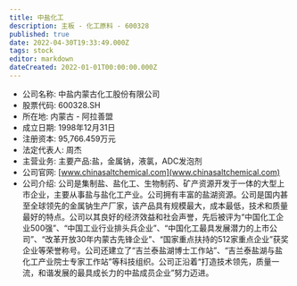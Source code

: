 ```yaml
---
title: 中盐化工
description: 主板 - 化工原料 - 600328
published: true
date: 2022-04-30T19:33:49.000Z
tags: stock
editor: markdown
dateCreated: 2022-01-01T00:00:00.000Z
---
```


- 公司名称: 中盐内蒙古化工股份有限公司
- 股票代码: 600328.SH
- 所在地: 内蒙古 - 阿拉善盟
- 成立日期: 1998年12月31日
- 注册资本: 95,766.459万元
- 法定代表人: 周杰
- 主营业务: 主要产品:盐，金属钠，液氯，ADC发泡剂
- 公司官网: [www.chinasaltchemical.com](www.chinasaltchemical.com)
- 公司介绍: 公司是集制盐、盐化工、生物制药、矿产资源开发于一体的大型上市企业，主要从事盐与盐化工产业。公司拥有丰富的盐湖资源。公司是国内甚至全球领先的金属钠生产厂家，该产品具有规模最大，成本最低，技术和质量最好的特点。公司以其良好的经济效益和社会声誉，先后被评为“中国化工企业500强”、“中国工业行业排头兵企业”、“中国化工最具发展潜力的上市公司”、“改革开放30年内蒙古先锋企业”、“国家重点扶持的512家重点企业”获奖企业等荣誉称号。公司还建立了“吉兰泰盐湖博士工作站”、“吉兰泰盐湖与盐化工产业院士专家工作站”等科技组织。公司正沿着“打造技术领先，质量一流，和谐发展的最具成长力的中盐成员企业”努力迈进。


